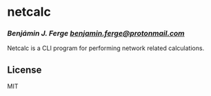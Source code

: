 # netcalc
### _Benjámin J. Ferge <benjamin.ferge@protonmail.com>_

Netcalc is a CLI program for performing network related calculations.

## License

MIT

